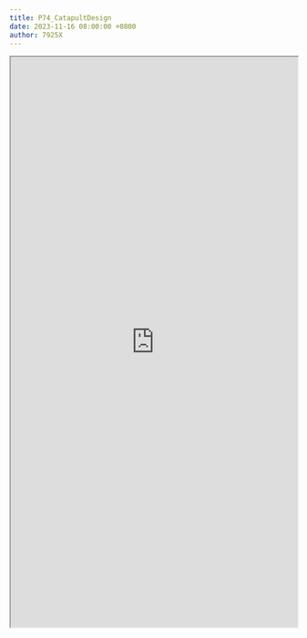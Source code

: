 ```yaml
---
title: P74_CatapultDesign
date: 2023-11-16 08:00:00 +0800
author: 7925X
---
```


<iframe src="https://y.dialwo.com/7925X2024/20231116-P74_CatapultDesign.pdf" width="100%" height="1000px"></iframe>
